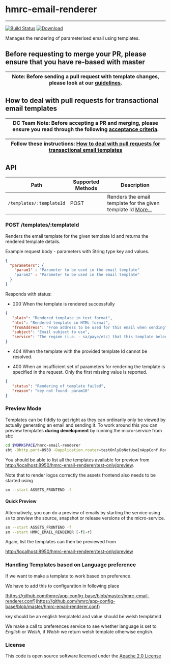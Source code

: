 # hmrc-email-renderer
***

[![Build Status](https://travis-ci.org/hmrc/hmrc-email-renderer.svg)](https://travis-ci.org/hmrc/hmrc-email-renderer) [ ![Download](https://api.bintray.com/packages/hmrc/releases/hmrc-email-renderer/images/download.svg) ](https://bintray.com/hmrc/releases/hmrc-email-renderer/_latestVersion)



Manages the rendering of parameterised email using templates. 

## Before requesting to merge your PR, please ensure that you have re-based with master
| **Note: Before sending a pull request with template changes, please look at our [guidelines](/CONTRIBUTING.md).** |
| --- |


## How to deal with pull requests for transactional email templates
| **DC Team Note: Before accepting a PR and merging, please ensure you read through the following [acceptance criteria](https://confluence.tools.tax.service.gov.uk/display/DCT/Pull+request+acceptance+criteria).** |
| --- |

| **Follow these instructions: [How to deal with pull requests for transactional email templates](https://confluence.tools.tax.service.gov.uk/display/DCT/How+to+deal+with+pull+requests+for+transactional+email+templates)** |
| --- |

## API

| Path                         | Supported Methods | Description  |
| ---------------------------- | ----------------  | ------------ |
| ```/templates/:templateId``` | POST              | Renders the email template for the given template Id [More...](#post-templatestemplateId) |


### POST /templates/:templateId

Renders the email template for the  given template Id and returns the rendered template details.

Example request body - parameters with String type key and values.

```json
{
  "parameters": {
    "param1" : "Parameter to be used in the email template"
    "param2" : "Parameter to be used in the email template"
  }
}
```

Responds with status:

* 200 When the template is rendered successfully

 ```json
{
    "plain": "Rendered template in text format",
    "html": "Rendered template in HTML format",
    "fromAddress": "From address to be used for this email when sending",
    "subject": "Email subject to use", 
    "service": "The regime (i.e. - sa/paye/etc) that this template belongs to"
}
 ```
* 404 When the template with the provided template Id cannot be resolved.
 
* 400 When an insufficient set of parameters for rendering the template is specified in the request. Only the first missing value is reported.

 ```json
{
    "status": "Rendering of template failed",
    "reason": "key not found: param10"
}
 ```

### Preview Mode

Templates can be fiddly to get right as they can ordinarily only be viewed by actually generating an email and sending it. To work around this you can preview templates **during development** by running the micro-service from sbt:

```bash
cd $WORKSPACE/hmrc-email-renderer
sbt -Dhttp.port=8950 -Dapplication.router=testOnlyDoNotUseInAppConf.Routes run
```

You should be able to list all the templates available for preview from [http://localhost:8950/hmrc-email-renderer/test-only/preview](http://localhost:8950/hmrc-email-renderer/test-only/preview).

Note that to render logos correctly the assets frontend also needs to be started using

```bash
sm --start ASSETS_FRONTEND -f
```

#### Quick Preview
Alternatively, you can do a preview of emails by starting the service using `sm` to preview the source, snapshot or release versions of the micro-service.

```bash
sm --start ASSETS_FRONTEND -f
sm --start HMRC_EMAIL_RENDERER [-f|-r]
```

Again, list the templates can then be previewed from

[http://localhost:8950/hmrc-email-renderer/test-only/preview](http://localhost:8950/hmrc-email-renderer/test-only/preview)

### Handling Templates based on Language preference
If we want to make a template to work based on preference. 

We have to add this to configuration in following place

[https://github.com/hmrc/app-config-base/blob/master/hmrc-email-renderer.conf](https://github.com/hmrc/app-config-base/blob/master/hmrc-email-renderer.conf)

key should be an english templateId and value should be welsh templateId

We make a call to preferences service to see whether language is set to *English* or *Welsh*, if *Welsh* we return welsh template otherwise english.


### License

This code is open source software licensed under the [Apache 2.0 License]("http://www.apache.org/licenses/LICENSE-2.0.html")

